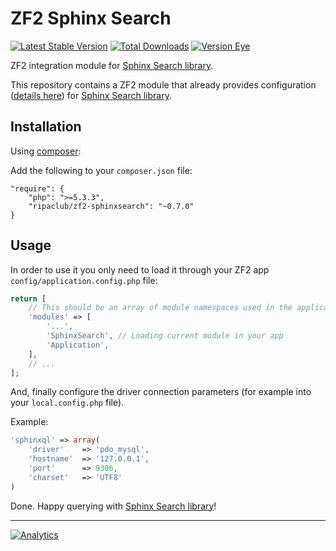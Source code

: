 ZF2 Sphinx Search
=================

[![Latest Stable Version](https://img.shields.io/packagist/v/ripaclub/zf2-sphinxsearch.svg?style=flat-square)](https://packagist.org/packages/ripaclub/zf2-sphinxsearch)
[![Total Downloads](https://img.shields.io/packagist/dt/ripaclub/zf2-sphinxsearch.svg?style=flat-square)](https://packagist.org/packages/ripaclub/zf2-sphinxsearch)
[![Version Eye](https://www.versioneye.com/php/ripaclub:zf2-sphinxsearch/badge.svg?style=flat-square)](https://www.versioneye.com/php/ripaclub:zf2-sphinxsearch)

ZF2 integration module for [Sphinx Search library](https://github.com/ripaclub/sphinxsearch).

This repository contains a ZF2 module that already provides configuration ([details here](https://github.com/ripaclub/sphinxsearch)) for [Sphinx Search library](https://github.com/ripaclub/sphinxsearch).

Installation
------------

Using [composer](http://getcomposer.org/):

Add the following to your `composer.json` file:

    "require": {
        "php": ">=5.3.3",
        "ripaclub/zf2-sphinxsearch": "~0.7.0"
    }

Usage
-----

In order to use it you only need to load it through your ZF2 app `config/application.config.php` file:

```php
return [
    // This should be an array of module namespaces used in the application.
    'modules' => [
        '...',
        'SphinxSearch', // Loading current module in your app
        'Application',
    ],
    // ...
];
```

And, finally configure the driver connection parameters (for example into your `local.config.php` file).

Example:

```php
'sphinxql' => array(
	'driver'    => 'pdo_mysql',
	'hostname'  => '127.0.0.1',
	'port'      => 9306,
	'charset'   => 'UTF8'
)
```

Done. Happy querying with [Sphinx Search library](https://github.com/ripaclub/sphinxsearch)!

---

[![Analytics](https://ga-beacon.appspot.com/UA-49655829-1/ripaclub/zf2-sphinxsearch)](https://github.com/igrigorik/ga-beacon)